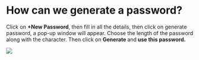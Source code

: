 # How can we generate a password?

<p class="no-margin">Click on <b>+New Password</b>, then fill in all the details, then click on generate password, a pop-up window will appear. Choose the length of the password along with the character. Then click on <b>Generate </b>and<b> use this password.</b></p>
<p class="no-margin"></p>
<div class="intercom-container"><img src="/assets/img/teams-pro/image_65.png"></div>


<Hubspot />
